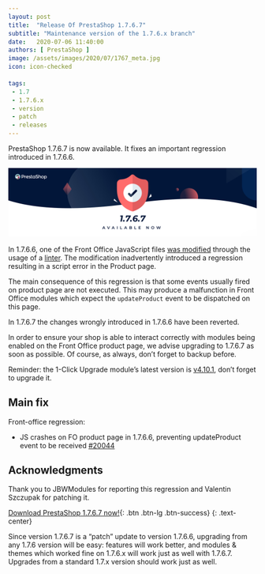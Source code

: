```yaml
---
layout: post
title:  "Release Of PrestaShop 1.7.6.7"
subtitle: "Maintenance version of the 1.7.6.x branch"
date:   2020-07-06 11:40:00
authors: [ PrestaShop ]
image: /assets/images/2020/07/1767_meta.jpg
icon: icon-checked

tags:
 - 1.7
 - 1.7.6.x
 - version
 - patch
 - releases
---
```


PrestaShop 1.7.6.7 is now available. It fixes an important regression introduced in 1.7.6.6.

![1.7.6.7 is available!](/assets/images/2020/07/1767_banner.jpg)

In 1.7.6.6, one of the Front Office JavaScript files [was modified](https://github.com/PrestaShop/PrestaShop/commit/7dc8180bd3179820bb4706d37827949d2d863941#diff-a1d15e7a995aaa0459241b4974f0e4fe) through the usage of a [linter](https://en.wikipedia.org/wiki/Lint_(software)).
The modification inadvertently introduced a regression resulting in a script error in the Product page.

The main consequence of this regression is that some events usually fired on product page are not executed. This may produce a malfunction in Front Office modules which expect the `updateProduct` event to be dispatched on this page.

In 1.7.6.7 the changes wrongly introduced in 1.7.6.6 have been reverted.

In order to ensure your shop is able to interact correctly with modules being enabled on the Front Office product page, we advise upgrading to 1.7.6.7 as soon as possible. Of course, as always, don’t forget to backup before.

Reminder: the 1-Click Upgrade module’s latest version is [v4.10.1](https://github.com/PrestaShop/autoupgrade/releases/tag/v4.10.1), don’t forget to upgrade it.

## Main fix

Front-office regression:

- JS crashes on FO product page in 1.7.6.6, preventing updateProduct event to be received [#20044](https://github.com/PrestaShop/PrestaShop/issues/20044)

## Acknowledgments

Thank you to JBWModules for reporting this regression and Valentin Szczupak for patching it.

[Download PrestaShop 1.7.6.7 now!](https://www.prestashop.com/versions){: .btn .btn-lg .btn-success}
{: .text-center}

Since version 1.7.6.7 is a “patch” update to version 1.7.6.6, upgrading from any 1.7.6 version will be easy: features will work better, and modules & themes which worked fine on 1.7.6.x will work just as well with 1.7.6.7. Upgrades from a standard 1.7.x version should work just as well.
